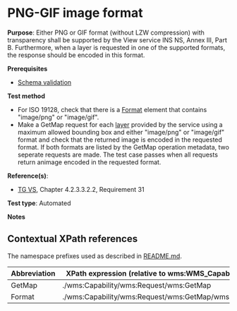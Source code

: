 # PNG-GIF image format

**Purpose**: Either PNG or GIF format (without LZW compression) with transparency shall be supported by the View service INS NS, Annex III, Part B. Furthermore, when a layer is requested in one of the supported formats, the response should be encoded in this format.

**Prerequisites**

* [Schema validation](./schema-validation)

**Test method**

 
* For ISO 19128, check that there is a [Format](#Format) element that contains "image/png" or "image/gif".
* Make a GetMap request for each [layer](#layer) provided by the service using a maximum allowed bounding box and either "image/png" or "image/gif" format and check that the returned image is encoded in the requested format. If both formats are listed by the GetMap operation metadata, two seperate requests are made. The test case passes when all requests return animage encoded in the requested format.

**Reference(s)**:

* [TG VS](./README#ref_TG_VS), Chapter 4.2.3.3.2.2, Requirement 31


**Test type**: Automated

**Notes**

## Contextual XPath references

The namespace prefixes used as described in [README.md](./README#namespaces).

Abbreviation                                               |  XPath expression (relative to wms:WMS_Capabilities)
---------------------------------------------------------- | -------------------------------------------------------------------------
GetMap <a name="GetMap"></a> | ./wms:Capability/wms:Request/wms:GetMap
Format <a name="format"></a> | ./wms:Capability/wms:Request/wms:GetMap/wms:Format
